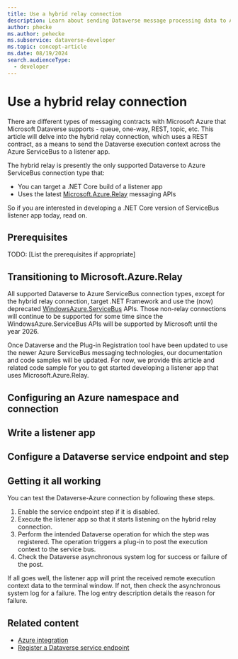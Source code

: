 ```yaml
---
title: Use a hybrid relay connection
description: Learn about sending Dataverse message processing data to Azure using the ServiceBus and a hybrid relay connection. 
author: phecke
ms.author: pehecke
ms.subservice: dataverse-developer
ms.topic: concept-article
ms.date: 08/19/2024
search.audienceType: 
  - developer
---
```


# Use a hybrid relay connection

There are different types of messaging contracts with Microsoft Azure that Microsoft Dataverse supports - queue, one-way, REST, topic, etc. This article will delve into the hybrid relay connection, which uses a REST contract, as a means to send the Dataverse execution context across the Azure ServiceBus to a listener app.

The hybrid relay is presently the only supported Dataverse to Azure ServiceBus connection type that:

- You can target a .NET Core build of a listener app
- Uses the latest [Microsoft.Azure.Relay](https://www.nuget.org/packages/Microsoft.Azure.Relay#supportedframeworks-body-tab) messaging APIs

So if you are interested in developing a .NET Core version of ServiceBus listener app today, read on.

## Prerequisites

TODO: [List the prerequisites if appropriate]

## Transitioning to Microsoft.Azure.Relay

All supported Dataverse to Azure ServiceBus connection types, except for the hybrid relay connection, target .NET Framework and use the (now) deprecated [WindowsAzure.ServiceBus](https://www.nuget.org/packages/WindowsAzure.ServiceBus) APIs. Those non-relay connections will continue to be supported for some time since the WindowsAzure.ServiceBus APIs will be supported by Microsoft until the year 2026.

Once Dataverse and the Plug-in Registration tool have been updated to use the newer Azure ServiceBus messaging technologies, our documentation and code samples will be updated. For now, we provide this article and related code sample for you to get started developing a listener app that uses Microsoft.Azure.Relay.

## Configuring an Azure namespace and connection

## Write a listener app

## Configure a Dataverse service endpoint and step

## Getting it all working

You can test the Dataverse-Azure connection by following these steps.

1. Enable the service endpoint step if it is disabled.
1. Execute the listener app so that it starts listening on the hybrid relay connection.
1. Perform the intended Dataverse operation for which the step was registered. The operation triggers a plug-in to post the execution context to the service bus.
1. Check the Dataverse asynchronous system log for success or failure of the post.

If all goes well, the listener app will print the received remote execution context data to the terminal window. If not, then check the asynchronous system log for a failure. The log entry description details the reason for failure.

## Related content

- [Azure integration](azure-integration.md)
- [Register a Dataverse service endpoint](azure-register-service-endpoint.md)
